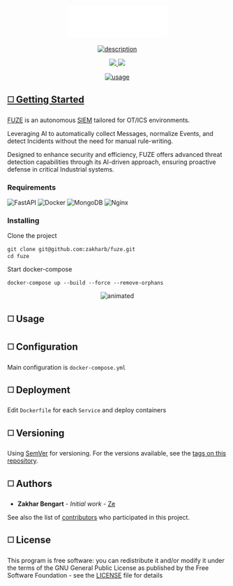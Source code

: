 <p align="center">
  <a href="https://www.linkedin.com/in/zakharb/fuze">
  <img src="img/logo.png" alt="logo" />
</p>

<p align="center">

<a href="https://git.io/typing-svg">
  <img src="https://readme-typing-svg.herokuapp.com?font=Fira+Code&weight=600&size=30&pause=1000&color=fff&center=true&width=500&lines=+ICS+Ruleness+SIEM;+with+AI+power" alt="description" />
</p>

<p align="center">
  <img src="https://img.shields.io/badge/version-1.1-white" height="20"/>
  <img src="https://img.shields.io/badge/python-3.11-white" height="20"/>
</p>


<p align="center">
  <img src="img/usage.gif" alt="usage" />
</p>


## :white_medium_square: Getting Started

[FUZE](https://github.com/zakharb/fuze) is an autonomous [SIEM](https://en.wikipedia.org/wiki/Security_information_and_event_management) tailored for OT/ICS environments.

Leveraging AI to automatically collect Messages, normalize Events, and detect Incidents without the need for manual rule-writing.

Designed to enhance security and efficiency, FUZE offers advanced threat detection capabilities through its AI-driven approach, ensuring proactive defense in critical Industrial systems.


### Requirements

![FastAPI](https://img.shields.io/badge/FastAPI-005571?style=for-the-badge&logo=fastapi)
![Docker](https://img.shields.io/badge/docker-%230db7ed.svg?style=for-the-badge&logo=docker&logoColor=white)
![MongoDB](https://img.shields.io/badge/MongoDB-%234ea94b.svg?style=for-the-badge&logo=mongodb&logoColor=white)
![Nginx](https://img.shields.io/badge/nginx-%23009639.svg?style=for-the-badge&logo=nginx&logoColor=white)

### Installing

Clone the project

```
git clone git@github.com:zakharb/fuze.git
cd fuze
```

Start docker-compose

```
docker-compose up --build --force --remove-orphans
```

<p align="center">
  <img src="img/install.gif" alt="animated" />
</p>

## :white_medium_square: Usage  


## :white_medium_square: Configuration  
Main configuration is `docker-compose.yml`  


## :white_medium_square: Deployment

Edit `Dockerfile` for each `Service` and deploy containers

## :white_medium_square: Versioning

Using [SemVer](http://semver.org/) for versioning. For the versions available, see the [tags on this repository](https://github.com/zakharb/fuze/tags). 

## :white_medium_square: Authors

* **Zakhar Bengart** - *Initial work* - [Ze](https://github.com/zakharb)

See also the list of [contributors](https://github.com/zakharb/fuze/contributors) who participated in this project.

## :white_medium_square: License

This program is free software: you can redistribute it and/or modify it under the terms of the GNU General Public License as published by the Free Software Foundation - see the [LICENSE](LICENSE) file for details
